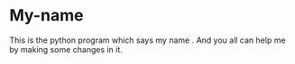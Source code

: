 # My-name
This is the python program which says my name .
And you all can help me by making some changes in it.
